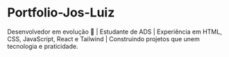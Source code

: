 # Portfolio-Jos-Luiz
Desenvolvedor em evolução 🚀 | Estudante de ADS | Experiência em HTML, CSS, JavaScript, React e Tailwind | Construindo projetos que unem tecnologia e praticidade.
